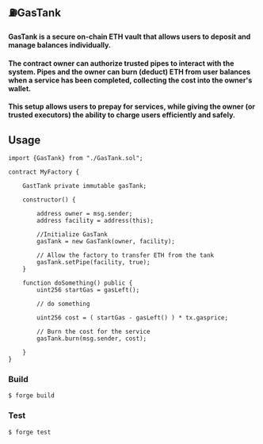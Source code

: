 ## ⛽GasTank

#### GasTank is a secure on-chain ETH vault that allows users to deposit and manage balances individually.
#### The contract owner can authorize trusted pipes to interact with the system. Pipes and the owner can burn (deduct) ETH from user balances when a service has been completed, collecting the cost into the owner's wallet.
#### This setup allows users to prepay for services, while giving the owner (or trusted executors) the ability to charge users efficiently and safely.


## Usage

```solidity
import {GasTank} from "./GasTank.sol";

contract MyFactory {
    
    GastTank private immutable gasTank;

    constructor() {
        
        address owner = msg.sender;
        address facility = address(this);
        
        //Initialize GasTank
        gasTank = new GasTank(owner, facility);
        
        // Allow the factory to transfer ETH from the tank
        gasTank.setPipe(facility, true);
    }

    function doSomething() public {
        uint256 startGas = gasLeft();

        // do something

        uint256 cost = ( startGas - gasLeft() ) * tx.gasprice;
        
        // Burn the cost for the service
        gasTank.burn(msg.sender, cost);
        
    }
}
```

### Build

```shell
$ forge build
```

### Test

```shell
$ forge test
```

